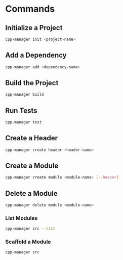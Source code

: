 # Commands

## Initialize a Project
```bash
cpp-manager init <project-name>
```

## Add a Dependency
```bash
cpp-manager add <dependency-name>
```

## Build the Project
```bash
cpp-manager build
```

## Run Tests
```bash
cpp-manager test
```

## Create a Header
```bash
cpp-manager create header <header-name>
```

## Create a Module
```bash
cpp-manager create module <module-name> [--header]
```

## Delete a Module
```bash
cpp-manager delete module <module-name>
```

### List Modules
```bash
cpp-manager src --list
```

### Scaffold a Module
```bash
cpp-manager src
```